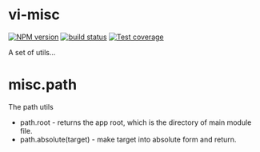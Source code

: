 # vi-misc

[![NPM version][npm-image]][npm-url]
[![build status][travis-image]][travis-url]
[![Test coverage][coveralls-image]][coveralls-url]

A set of utils...

# misc.path
The path utils

* path.root - returns the app root, which is the directory of main module file.
* path.absolute(target) - make target into absolute form and return.


[npm-image]: https://img.shields.io/npm/v/vi-misc.svg?style=flat-square
[npm-url]: https://www.npmjs.com/package/vi-misc
[travis-image]: https://img.shields.io/travis/viRingbells/vi-misc/master.svg?style=flat-square
[travis-url]: https://travis-ci.org/viRingbells/vi-misc
[coveralls-image]: https://img.shields.io/codecov/c/github/viRingbells/vi-misc.svg?style=flat-square
[coveralls-url]: https://codecov.io/github/viRingbells/vi-misc?branch=master
